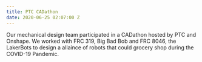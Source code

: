 ```yaml
---
title: PTC CADathon
date: 2020-06-25 02:07:00 Z
---
```


Our mechanical design team participated in a CADathon hosted by PTC and Onshape. We worked with FRC 319, Big Bad Bob and FRC 8046, the LakerBots to design a allaince of robots that could grocery shop during the COVID-19 Pandemic.